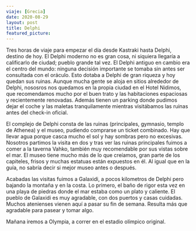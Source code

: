 ```yaml
---
viaje: [Grecia]
date: 2020-08-29
layout: post
title: Delphi
featured_picture: 
---
```


Tres horas de viaje para empezar el día desde Kastraki hasta Delphi, destino de hoy. El Delphi moderno no es gran cosa, ni siquiera llegaría a calificarlo de ciudad; pueblo grande tal vez. El Delphi antiguo en cambio era el centro del mundo: ninguna decisión importante se tomaba sin antes ser consultada con el oráculo. Esto dotaba a Delphi de gran riqueza y hoy quedan sus ruinas. Aunque mucha gente se aloja en sitios alrededor de Delphi, nososros nos quedamos en la propia ciudad en el Hotel Nidimos, que recomendamos mucho por el buen trato y las habitaciones espaciosas y recientemente renovadas. Además tienen un parking donde pudimos dejar el coche y las maletas tranquilamente mientras visitábamos las ruinas antes del check-in oficial.

El complejo de Delphi consta de las ruinas (principales, gymnasio, templo de Athenea) y el museo, pudiendo comprarse un ticket combinado. Hay que llevar agua porque casca mucho el sol y hay sombras pero no excesivas. Nosotros partimos la visita en dos y tras ver las ruinas principales fuimos a comer a la taverna Vahko, también muy recomendable por sus vistas sobre el mar. El museo tiene mucho más de lo que creíamos, gran parte de los capiteles, frisos y muchas estatuas están expuestos en él. Al igual que en la guía, no sabría decir si mejor museo antes o después. 

Acabadas las visitas fuimos a Galaxidi, a pocos kilometros de Delphi pero bajando la montaña y en la costa. Lo primero, el baño de rigor esta vez en una playa de piedras donde el mar estaba como un plato y caliente. El pueblo de Galaxidi es muy agradable, con dos puertos y casas cuidadas. Muchos atenienses vienen aquí a pasar su fin de semana. Resulta más que agradable para pasear y tomar algo.

Mañana iremos a Olympia, a correr en el estadio olímpico original.